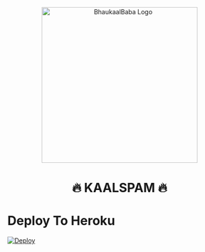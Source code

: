 <p align="center">
  <img src="https://telegra.ph/file/f83154976190896c8f66a.jpg"width="350"" alt="BhaukaalBaba Logo">
</p>
<h1 align="center">
  <b>🔥 KAALSPAM 🔥</b>
</h1>

# Deploy To Heroku

[![Deploy](https://www.herokucdn.com/deploy/button.svg)](https://heroku.com/deploy?template=https://github.com/garwmishra/kaalspam)
